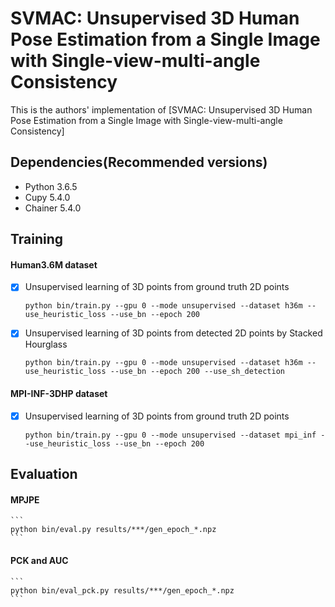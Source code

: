 # SVMAC: Unsupervised 3D Human Pose Estimation from a Single Image with Single-view-multi-angle Consistency

This is the authors' implementation of [SVMAC: Unsupervised 3D Human Pose Estimation from a Single Image with Single-view-multi-angle Consistency]

## Dependencies(Recommended versions)
  - Python 3.6.5
  - Cupy 5.4.0
  - Chainer 5.4.0

## Training
#### Human3.6M dataset
  - [x] Unsupervised learning of 3D points from ground truth 2D points

    ```
    python bin/train.py --gpu 0 --mode unsupervised --dataset h36m --use_heuristic_loss --use_bn --epoch 200
    ```
  - [x] Unsupervised learning of 3D points from detected 2D points by Stacked Hourglass
    ```
    python bin/train.py --gpu 0 --mode unsupervised --dataset h36m --use_heuristic_loss --use_bn --epoch 200 --use_sh_detection
    ```
#### MPI-INF-3DHP dataset
- [x] Unsupervised learning of 3D points from ground truth 2D points

    ```
    python bin/train.py --gpu 0 --mode unsupervised --dataset mpi_inf --use_heuristic_loss --use_bn --epoch 200
    ```

## Evaluation
#### MPJPE
    ```
    python bin/eval.py results/***/gen_epoch_*.npz
    ```
#### PCK and AUC
    ```
    python bin/eval_pck.py results/***/gen_epoch_*.npz
    ```
